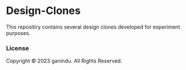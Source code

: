 # Design-Clones
This repositiry contains several design clones developed for experiment purposes.

### License
Copyright &copy; 2023 ganindu. All Rights Reserved.
